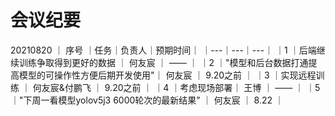 # 会议纪要
20210820
｜ 序号 ｜任务｜负责人｜预期时间｜
｜---｜---｜---｜
｜1	｜后端继续训练争取得到更好的数据 ｜	何友宸 ｜	—— ｜
｜2	｜"模型和后台数据打通提高模型的可操作性方便后期开发使用"｜	何友宸 ｜	9.20之前 ｜
｜3	｜实现远程训练	｜ 何友宸&付鹏飞	｜ 9.20之前 ｜
｜4	｜考虑现场部署｜	王博 ｜	—— ｜
｜5	｜"下周一看模型yolov5j3 6000轮次的最新结果"	｜ 何友宸	｜ 8.22 ｜